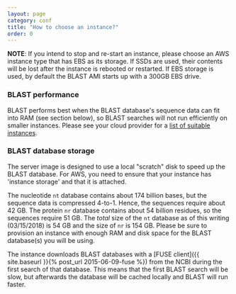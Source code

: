 ```yaml
---
layout: page
category: conf
title: "How to choose an instance?"
order: 0
---
```


**NOTE**: If you intend to stop and re-start an instance, please choose an AWS
instance type that has EBS as its storage. If SSDs are used, their contents will be 
lost after the instance is rebooted or restarted.
If EBS storage is used, by default the BLAST AMI starts up with a 300GB EBS drive.

### BLAST performance

BLAST performs best when the BLAST database's sequence data can fit into RAM (see section below), so BLAST
searches will not run efficiently on smaller instances. Please see your cloud
provider for a [list of suitable instances](https://aws.amazon.com/ec2/instance-types/).

### BLAST database storage

The server image is designed to use a local "scratch" disk to speed up the
BLAST database. For AWS, you need to ensure that your instance has 'instance
storage' and that it is attached.

The nucleotide `nt` database contains about 174 billion bases, but
the sequence data is compressed 4-to-1. Hence, the sequences require about 42
GB. The protein `nr` database contains about 54 billion residues, so
the sequences require 51 GB. The *total* size of the `nt` database as of this 
writing (03/15/2018) is 54 GB and the size of `nr` is 154 GB.
Please be sure to provision an instance with enough RAM and disk space for the BLAST
database(s) you will be using.

The instance downloads BLAST databases with a [FUSE client]({{ site.baseurl }}{% post_url 2015-06-09-fuse %}) 
from the NCBI during the first search of that database. This means that the
first BLAST search will be slow, but afterwards the database will be cached locally
and BLAST will run faster.
